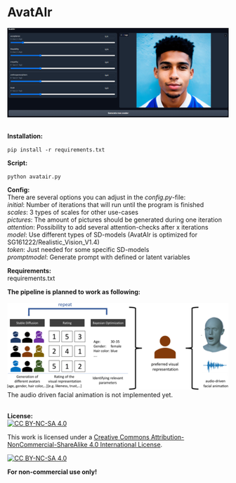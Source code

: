 # AvatAIr<br />
<img src="https://raw.githubusercontent.com/lukassteinwender/avatair/main/Documentation/picture/screenshot.png" width="1000"><br />
<br />

**Installation:**<br />
```
pip install -r requirements.txt
```

**Script:**<br />
```
python avatair.py
```

**Config:**<br />
There are several options you can adjust in the *config.py*-file:<br />
*initial*: Number of iterations that will run until the program is finished<br />
*scales*: 3 types of scales for other use-cases<br />
*pictures*: The amount of pictures should be generated during one iteration<br />
*attention*: Possibility to add several attention-checks after x iterations<br />
*model*: Use different types of SD-models (AvatAIr is optimized for SG161222/Realistic_Vision_V1.4)<br />
*token*: Just needed for some specific SD-models<br />
*promptmodel*: Generate prompt with defined or latent variables<br />


**Requirements:**<br />
requirements.txt

**The pipeline is planned to work as following:**<br /><br />
<img src="https://raw.githubusercontent.com/lukassteinwender/avatair/main/Documentation/picture/pipeline.png" width="600"><br />
The audio driven facial animation is not implemented yet.<br />
<br />

**License:**<br />
[![CC BY-NC-SA 4.0][cc-by-nc-sa-shield]][cc-by-nc-sa]

This work is licensed under a
[Creative Commons Attribution-NonCommercial-ShareAlike 4.0 International License][cc-by-nc-sa].

[![CC BY-NC-SA 4.0][cc-by-nc-sa-image]][cc-by-nc-sa]

[cc-by-nc-sa]: http://creativecommons.org/licenses/by-nc-sa/4.0/
[cc-by-nc-sa-image]: https://licensebuttons.net/l/by-nc-sa/4.0/88x31.png
[cc-by-nc-sa-shield]: https://img.shields.io/badge/License-CC%20BY--NC--SA%204.0-lightgrey.svg

**For non-commercial use only!**

